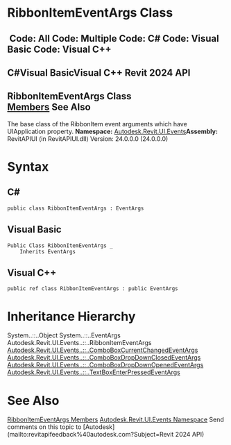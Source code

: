 # RibbonItemEventArgs Class

﻿
 Code: All Code: Multiple Code: C# Code: Visual Basic Code: Visual C++   
---  
C#Visual BasicVisual C++
Revit 2024 API  
---  
RibbonItemEventArgs Class  
[Members](9a5f3f57-b9d5-2ae1-8acd-26b864641e20.md "RibbonItemEventArgs Members") See Also  
---  
The base class of the RibbonItem event arguments which have UIApplication property.
**Namespace:** [Autodesk.Revit.UI.Events](21d3e79a-2484-60b0-b4c6-5cf65cd96039.md "Autodesk.Revit.UI.Events Namespace")**Assembly:** RevitAPIUI (in RevitAPIUI.dll) Version: 24.0.0.0 (24.0.0.0)
# Syntax
C#  
---  
```text
public class RibbonItemEventArgs : EventArgs
```
  
Visual Basic  
---  
```text
Public Class RibbonItemEventArgs _
	Inherits EventArgs
```
  
Visual C++  
---  
```text
public ref class RibbonItemEventArgs : public EventArgs
```
  
# Inheritance Hierarchy
System..::..Object System..::..EventArgs Autodesk.Revit.UI.Events..::..RibbonItemEventArgs [Autodesk.Revit.UI.Events..::..ComboBoxCurrentChangedEventArgs](682bcbf4-9367-5b9d-0fcf-1a57885f3e65.md "ComboBoxCurrentChangedEventArgs Class") [Autodesk.Revit.UI.Events..::..ComboBoxDropDownClosedEventArgs](e2bf5805-fb7c-5285-3c22-08534cfce159.md "ComboBoxDropDownClosedEventArgs Class") [Autodesk.Revit.UI.Events..::..ComboBoxDropDownOpenedEventArgs](2e97a182-2f96-bc29-ac2b-529f8938043c.md "ComboBoxDropDownOpenedEventArgs Class") [Autodesk.Revit.UI.Events..::..TextBoxEnterPressedEventArgs](1e00abfd-8c82-f8ab-4231-6dca5f85af77.md "TextBoxEnterPressedEventArgs Class")
# See Also
[RibbonItemEventArgs Members](9a5f3f57-b9d5-2ae1-8acd-26b864641e20.md "RibbonItemEventArgs Members")
[Autodesk.Revit.UI.Events Namespace](21d3e79a-2484-60b0-b4c6-5cf65cd96039.md "Autodesk.Revit.UI.Events Namespace")
Send comments on this topic to [Autodesk](mailto:revitapifeedback%40autodesk.com?Subject=Revit 2024 API)